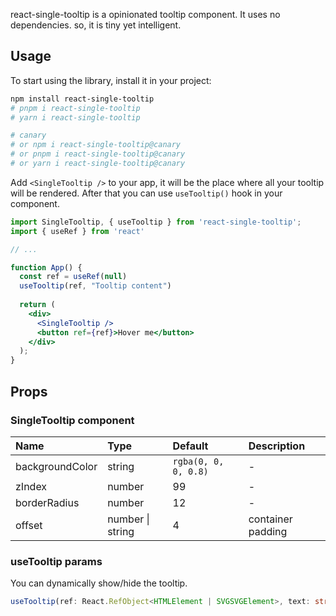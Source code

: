 react-single-tooltip is a opinionated tooltip component. It uses no dependencies. so, it is tiny yet intelligent.

## Usage

To start using the library, install it in your project:

```bash
npm install react-single-tooltip
# pnpm i react-single-tooltip
# yarn i react-single-tooltip

# canary
# or npm i react-single-tooltip@canary
# or pnpm i react-single-tooltip@canary
# or yarn i react-single-tooltip@canary
```

Add `<SingleTooltip />` to your app, it will be the place where all your tooltip will be rendered.
After that you can use `useTooltip()` hook in your component.

```jsx
import SingleTooltip, { useTooltip } from 'react-single-tooltip';
import { useRef } from 'react'

// ...

function App() {
  const ref = useRef(null)
  useTooltip(ref, "Tooltip content")
  
  return (
    <div>
      <SingleTooltip />
      <button ref={ref}>Hover me</button>
    </div>
  );
}
```

## Props

### SingleTooltip component

| Name            | Type             | Default              | Description       |
| :-------------- | :--------------- | :------------------- | :---------------- |
| backgroundColor | string           | `rgba(0, 0, 0, 0.8)` | -                 |
| zIndex          | number           | 99                   | -                 |
| borderRadius    | number           | 12                   | -                 |
| offset          | number \| string | 4                    | container padding |

### useTooltip params

You can dynamically show/hide the tooltip.

```ts
useTooltip(ref: React.RefObject<HTMLElement | SVGSVGElement>, text: string, show = true)
```